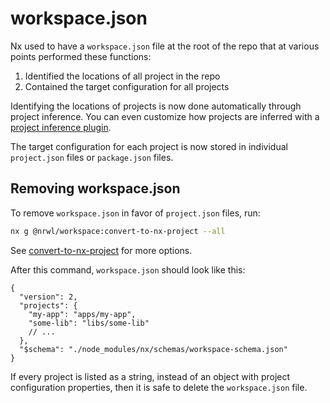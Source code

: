 # workspace.json

Nx used to have a `workspace.json` file at the root of the repo that at various points performed these functions:

1. Identified the locations of all project in the repo
2. Contained the target configuration for all projects

Identifying the locations of projects is now done automatically through project inference. You can even customize how projects are inferred with a [project inference plugin](/recipe/project-inference-plugins).

The target configuration for each project is now stored in individual `project.json` files or `package.json` files.

## Removing workspace.json

To remove `workspace.json` in favor of `project.json` files, run:

```bash
nx g @nrwl/workspace:convert-to-nx-project --all
```

See [convert-to-nx-project](/workspace/generators/convert-to-nx-project) for more options.

After this command, `workspace.json` should look like this:

```jsonc
{
  "version": 2,
  "projects": {
    "my-app": "apps/my-app",
    "some-lib": "libs/some-lib"
    // ...
  },
  "$schema": "./node_modules/nx/schemas/workspace-schema.json"
}
```

If every project is listed as a string, instead of an object with project configuration properties, then it is safe to delete the `workspace.json` file.
